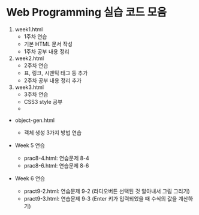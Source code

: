 # Web Programming 실습 코드 모음

1. week1.html
   - 1주차 연습
   - 기본 HTML 문서 작성
   - 1주차 공부 내용 정리
2. week2.html
   - 2주차 연습
   - 표, 링크, 시맨틱 태그 등 추가
   - 2주차 공부 내용 정리 추가
3. week3.html
   - 3주차 연습
   - CSS3 style 공부
   - 

- object-gen.html
  - 객체 생성 3가지 방법 연습

- Week 5 연습
  - prac8-4.html: 연습문제 8-4
  - prac8-6.html: 연습문제 8-6

- Week 6 연습
  - pract9-2.html: 연습문제 9-2 (라디오버튼 선택된 것 알아내서 그림 그리기)
  - pract9-3.html: 연습문제 9-3 (Enter 키가 입력되었을 때 수식의 값을 계산하기)

